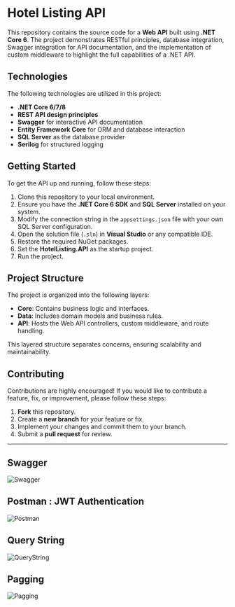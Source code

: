 # Hotel Listing API

This repository contains the source code for a **Web API** built using **.NET Core 6**. The project demonstrates RESTful principles, database integration, Swagger integration for API documentation, and the implementation of custom middleware to highlight the full capabilities of a .NET API.

## Technologies

The following technologies are utilized in this project:

- **.NET Core 6/7/8**
- **REST API design principles**
- **Swagger** for interactive API documentation
- **Entity Framework Core** for ORM and database interaction
- **SQL Server** as the database provider
- **Serilog** for structured logging

## Getting Started

To get the API up and running, follow these steps:

1. Clone this repository to your local environment.
2. Ensure you have the **.NET Core 6 SDK** and **SQL Server** installed on your system.
3. Modify the connection string in the `appsettings.json` file with your own SQL Server configuration.
4. Open the solution file (`.sln`) in **Visual Studio** or any compatible IDE.
5. Restore the required NuGet packages.
6. Set the **HotelListing.API** as the startup project.
7. Run the project.

## Project Structure

The project is organized into the following layers:

- **Core**: Contains business logic and interfaces.
- **Data**: Includes domain models and business rules.
- **API**: Hosts the Web API controllers, custom middleware, and route handling.

This layered structure separates concerns, ensuring scalability and maintainability.


## Contributing

Contributions are highly encouraged! If you would like to contribute a feature, fix, or improvement, please follow these steps:

1. **Fork** this repository.
2. Create a **new branch** for your feature or fix.
3. Implement your changes and commit them to your branch.
4. Submit a **pull request** for review.

-------------------------------------------------------------------------

## Swagger
 ![Swagger](https://github.com/user-attachments/assets/9e65b244-53c5-4a0a-9524-3f5cd4f574b6)
## Postman : JWT Authentication
![Postman](https://github.com/user-attachments/assets/d0aaff22-c317-4f05-8f20-d0b0632bae8f)
## Query String 
![QueryString](https://github.com/user-attachments/assets/170eba1c-4894-4bc4-84d6-8e34844d38a9)
## Pagging
![Pagging](https://github.com/user-attachments/assets/44a07b09-3224-4db6-8da4-84a773226d22)



